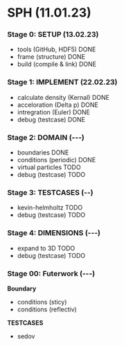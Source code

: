 # SPH (11.01.23)
### Stage 0: SETUP (13.02.23)
- tools (GitHub, HDF5)          DONE
- frame (structure)             DONE
- build (compile & link)        DONE

### Stage 1: IMPLEMENT (22.02.23) 
- calculate density (Kernal)    DONE
- acceloration (Delta p)        DONE
- intregration (Euler)          DONE
- debug (testcase)              DONE

### Stage 2: DOMAIN (---)
- boundaries                    DONE
- conditions (periodic)         DONE
- virtual particles             TODO
- debug (testcase)              TODO

### Stage 3: TESTCASES (--)
- kevin-helmholtz               TODO
- debug (testcase)              TODO

### Stage 4: DIMENSIONS (---)
- expand to 3D                  TODO                 
- debug (testcase)              TODO

### Stage 00: Futerwork (---)

**Boundary**
- conditions (sticy)            
- conditions (reflectiv)   

**TESTCASES**
- sedov
